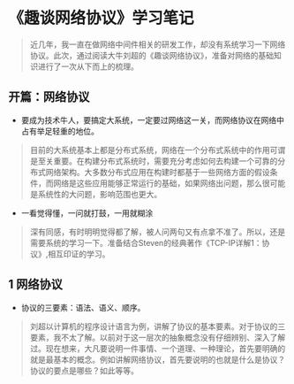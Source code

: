 # 《趣谈网络协议》学习笔记

> 近几年，我一直在做网络中间件相关的研发工作，却没有系统学习一下网络协议。此次，通过阅读大牛刘超的《趣谈网络协议》，准备对网络的基础知识进行了一次从下而上的梳理。

## 开篇：网络协议

* 要成为技术牛人，要搞定大系统，一定要过网络这一关，而网络协议在网络中占有举足轻重的地位。

> 目前的大系统基本上都是分布式系统，网络在一个分布式系统中的作用可谓是至关重要。在构建分布式系统时，需要充分考虑如何去构建一个可靠的分布式网络架构。大多数分布式应用在构建时都基于一些网络方面的假设条件，而网络是这些应用能够正常运行的基础，如果网络出问题，那么很可能是系统性的大问题，影响范围也更大。

* 一看觉得懂，一问就打鼓，一用就糊涂

> 深有同感，有时明明觉得都了解，被人问两句又有点拿不准了。所以，还是需要系统的学习一下。准备结合Steven的经典著作《TCP-IP详解1：协议》,相互印证的学习。

## 1 网络协议

* 协议的三要素：语法、语义、顺序。

> 刘超以计算机的程序设计语言为例，讲解了协议的基本要素。对于协议的三要素，我不太了解。以前对于这一层次的抽象概念没有仔细辨别、深入了解过。现在想来，大凡要说明一件事情、一个道理、一种理论，首先要明确的就是最基本的概念。例如讲解网络协议，首先要说明的也就是什么是协议？协议的要点是哪些？如此等等。

